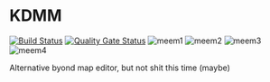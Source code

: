 # KDMM
[![Build Status](https://travis-ci.org/actioninja/KDMM.svg?branch=master)](https://travis-ci.org/actioninja/KDMM)
[![Quality Gate Status](https://sonarcloud.io/api/project_badges/measure?project=kdmm&metric=alert_status)](https://sonarcloud.io/dashboard?id=kdmm)
![meem1](https://img.shields.io/badge/I%20hate-BYOND-blue.svg)
![meem2](https://img.shields.io/badge/mom%20made-pizza%20rolls-yellow.svg)
![meem3](https://img.shields.io/badge/built%20with-resentment-red.svg)
![meem4](https://img.shields.io/badge/technical%20debt-a%20lot-orange.svg)

Alternative byond map editor, but not shit this time (maybe)
